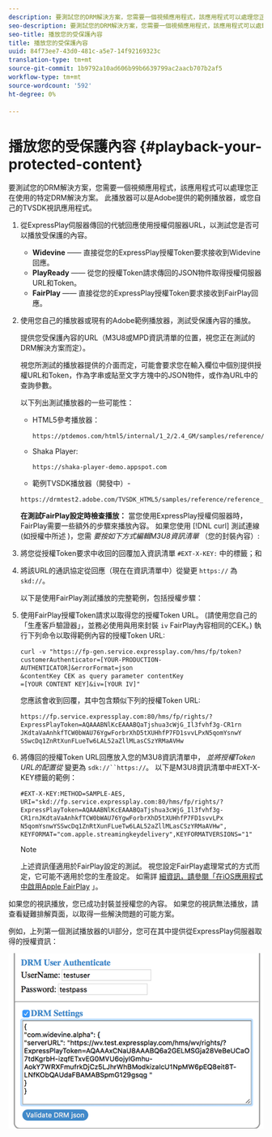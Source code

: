```yaml
---
description: 要測試您的DRM解決方案，您需要一個視頻應用程式，該應用程式可以處理您正在使用的特定DRM解決方案。 此播放器可以是Adobe提供的範例播放器，或您自己的TVSDK視訊應用程式。
seo-description: 要測試您的DRM解決方案，您需要一個視頻應用程式，該應用程式可以處理您正在使用的特定DRM解決方案。 此播放器可以是Adobe提供的範例播放器，或您自己的TVSDK視訊應用程式。
seo-title: 播放您的受保護內容
title: 播放您的受保護內容
uuid: 84f73ee7-43d0-481c-a5e7-14f92169323c
translation-type: tm+mt
source-git-commit: 1b9792a10ad606b99b6639799ac2aacb707b2af5
workflow-type: tm+mt
source-wordcount: '592'
ht-degree: 0%

---
```



# 播放您的受保護內容 {#playback-your-protected-content}

要測試您的DRM解決方案，您需要一個視頻應用程式，該應用程式可以處理您正在使用的特定DRM解決方案。 此播放器可以是Adobe提供的範例播放器，或您自己的TVSDK視訊應用程式。

1. 從ExpressPlay伺服器傳回的代號回應使用授權伺服器URL，以測試您是否可以播放受保護的內容。

   * **Widevine** —— 直接從您的ExpressPlay授權Token要求接收到Widevine回應。
   * **PlayReady** —— 從您的授權Token請求傳回的JSON物件取得授權伺服器URL和Token。
   * **FairPlay** —— 直接從您的ExpressPlay授權Token要求接收到FairPlay回應。

1. 使用您自己的播放器或現有的Adobe範例播放器，測試受保護內容的播放。

   提供您受保護內容的URL（M3U8或MPD資訊清單的位置，視您正在測試的DRM解決方案而定）。

   視您所測試的播放器提供的介面而定，可能會要求您在輸入欄位中個別提供授權URL和Token，作為字串或貼至文字方塊中的JSON物件，或作為URL中的查詢參數。

   以下列出測試播放器的一些可能性：

   * HTML5參考播放器：

      ```
      https://ptdemos.com/html5/internal/1_2/2.4_GM/samples/reference/reference_player.html
      ```

   * Shaka Player:

      ```
      https://shaka-player-demo.appspot.com
      ```

   * 範例TVSDK播放器（開發中）-

   ```
   https://drmtest2.adobe.com/TVSDK_HTML5/samples/reference/reference_player.html
   ```

   **在測試FairPlay設定時檢查播放：** 當您使用ExpressPlay授權伺服器時，FairPlay需要一些額外的步驟來播放內容。 如果您使用 [!DNL curl] 測試連線(如授權中所述 [](../../multi-drm-workflows/quick-start/handle-the-licensing.md))，您需 *要按如下方式編輯M3U8資訊清單* （您的封裝內容）:

1. 將您從授權Token要求中收回的回覆加入資訊清單 `#EXT-X-KEY:` 中的標籤；和
1. 將該URL的通訊協定從回應（現在在資訊清單中）從變更 `https://` 為 `skd://`。

   以下是使用FairPlay測試播放的完整範例，包括授權步驟：

1. 使用FairPlay授權Token請求以取得您的授權Token URL。 (請使用您自己的「生產客戶驗證器」，並務必使用與用來封裝 `iv` FairPlay內容相同的CEK。) 執行下列命令以取得範例內容的授權Token URL:

   ```
   curl -v "https://fp-gen.service.expressplay.com/hms/fp/token? 
   customerAuthenticator=[YOUR-PRODUCTION-AUTHENTICATOR]&errorFormat=json 
   &contentKey CEK as query parameter contentKey 
   =[YOUR CONTENT KEY]&iv=[YOUR IV]"
   ```

   您應該會收到回覆，其中包含類似下列的授權Token URL:

   ```
   https://fp.service.expressplay.com:80/hms/fp/rights/? 
   ExpressPlayToken=AQAAABNlKcEAAABQaTjshua3cWjG_Il3fvhf3g-CR1rn 
   JKdtaVaAnhkfTCW0bWAU76YgwForbrXhD5tXUHhfP7FD1svvLPxN5qomYsnwY 
   SSwcDq1ZnRtXunFLueTw6LAL52aZllMLasCSzYRMaAVHw 
   ```

1. 將傳回的授權Token URL回應放入您的M3U8資訊清單中， *並將授權Token URL的配置從* 變更為 `sdk://``https://`。 以下是M3U8資訊清單中#EXT-X-KEY標籤的範例：

   ```
   #EXT-X-KEY:METHOD=SAMPLE-AES, 
   URI="skd://fp.service.expressplay.com:80/hms/fp/rights/? 
   ExpressPlayToken=AQAAABNlKcEAAABQaTjshua3cWjG_Il3fvhf3g- 
   CR1rnJKdtaVaAnhkfTCW0bWAU76YgwForbrXhD5tXUHhfP7FD1svvLPx 
   N5qomYsnwYSSwcDq1ZnRtXunFLueTw6LAL52aZllMLasCSzYRMaAVHw", 
   KEYFORMAT="com.apple.streamingkeydelivery",KEYFORMATVERSIONS="1"
   ```

   >[!NOTE]
   >
   >上述資訊僅適用於FairPlay設定的測試。 視您設定FairPlay處理常式的方式而定，它可能不適用於您的生產設定。 如需詳 [細資訊，請參閱「在iOS應用程式中啟用Apple FairPlay](../../../programming/tvsdk-3x-ios-prog/ios-3x-drm-content-security/ios-3x-apple-fairplay-tvsdk.md) 」。

如果您的視訊播放，您已成功封裝並授權您的內容。 如果您的視訊無法播放，請查看疑難排解頁面，以取得一些解決問題的可能方案。

<!--<a id="example_603D92A1F3924467B5D66EC862B8F59C"></a>-->

例如，上列第一個測試播放器的UI部分，您可在其中提供從ExpressPlay伺服器取得的授權資訊：

<!--<a id="fig_zjy_q2c_rw"></a>-->

![](assets/sample-player-drm-settings-web.png)
